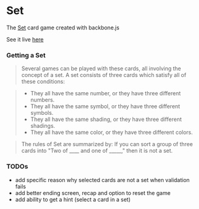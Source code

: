 Set
=========

The <a href="http://en.wikipedia.org/wiki/Set_(game)" target="_blank">Set</a> card game created with backbone.js

See it live <a href="http://nathancharles.github.io/set/" target="_blank">here</a>

### Getting a Set

> Several games can be played with these cards, all involving the concept of a set. A set consists of three cards which satisfy all of these conditions:

> - They all have the same number, or they have three different numbers.
> - They all have the same symbol, or they have three different symbols.
> - They all have the same shading, or they have three different shadings.
> - They all have the same color, or they have three different colors.

> The rules of Set are summarized by: If you can sort a group of three cards into "Two of \_\_\_\_ and one of \_\_\_\_\_," then it is not a set.

### TODOs
- add specific reason why selected cards are not a set when validation fails
- add better ending screen, recap and option to reset the game
- add ability to get a hint (select a card in a set)